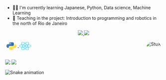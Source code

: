 - 🐱‍🏍 I'm currently learning Japanese, Python, Data science, Machine Learning
- 🤖 Teaching in the project: Introduction to programming and robotics in the north of Rio de Janeiro
<div align="center">
  <a href="https://github.com/Estef4nio">
  <img height="180em" src="https://github-readme-stats.vercel.app/api?username=Estef4nio&show_icons=true&theme=dracula&include_all_commits=true&count_private=true"/>
  <img height="180em" src="https://github-readme-stats.vercel.app/api/top-langs/?username=Estef4nio&layout=compact&langs_count=7&theme=dracula"/>
</div>
<div style="display: inline_block"><br>
  <img align="center" alt="Rafa-Python" height="30" width="40" src="https://raw.githubusercontent.com/devicons/devicon/master/icons/python/python-original.svg">
  <img align="center" alt="Rafa-React" height="30" width="40" src="https://raw.githubusercontent.com/devicons/devicon/master/icons/react/react-original.svg">
  <img align="right" alt="StuXi" height="200" style="border-radius:60px;" src="https://cdn.discordapp.com/attachments/943298551088296016/1038846207927255221/PicsArt_06-15-04.37.30-removebg-preview.png">
</div>

##

<div> 

  <a href="https://instagram.com/_Stuxi" target="_blank"><img src="https://img.shields.io/badge/-Instagram-%23E4405F?style=for-the-badge&logo=instagram&logoColor=white" target="_blank"></a>
  <a href = "mailto:estefaniosr@gmail.com"><img src="https://img.shields.io/badge/-Gmail-%23333?style=for-the-badge&logo=gmail&logoColor=white" target="_blank"></a>

![Snake animation](https://github.com/Estef4nio/)
 
</div>

